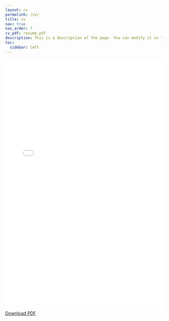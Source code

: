 ```yaml
---
layout: cv
permalink: /cv/
title: cv
nav: true
nav_order: 7
cv_pdf: resume.pdf
description: This is a description of the page. You can modify it in '_pages/cv.md'. You can also change or remove the top pdf download button.
toc:
  sidebar: left
---
```



<embed src="/assets/pdf/resume.pdf" width="100%" height="800px" type="application/pdf">
<a href="/assets/pdf/resume.pdf" download="resume.pdf">Download PDF</a>
